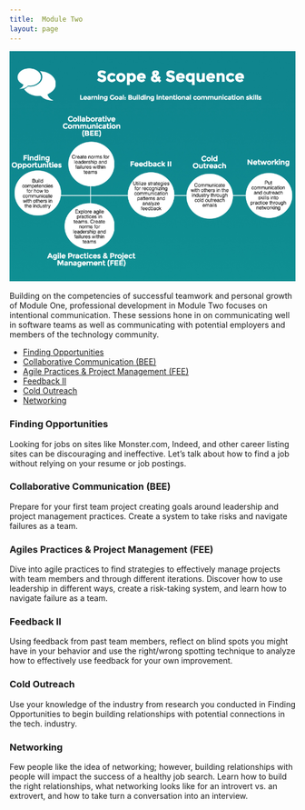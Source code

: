 ```yaml
---
title:  Module Two
layout: page
---
```


![Mod 2 Scope & Sequence](../images/Mod%202%20Scope%20%26%20Sequence.png)

Building on the competencies of successful teamwork and personal growth of Module One, professional development in Module Two focuses on intentional communication. These sessions hone in on communicating well in software teams as well as communicating with potential employers and members of the technology community.

* [Finding Opportunities](finding_opportunities.md)
* [Collaborative Communication (BEE)](collaborative_communication.md)
* [Agile Practices & Project Management (FEE)](agile_practices_project_management.md)
* [Feedback II](feedback_ii.md)
* [Cold Outreach](cold_outreach.md)
* [Networking](networking.md)

### Finding Opportunities
Looking for jobs on sites like Monster.com, Indeed, and other career listing sites can be discouraging and ineffective. Let’s talk about how to find a job without relying on your resume or job postings.

### Collaborative Communication (BEE)
Prepare for your first team project creating goals around leadership and project management practices. Create a system to take risks and navigate failures as a team.

### Agiles Practices & Project Management (FEE)
Dive into agile practices to find strategies to effectively manage projects with team members and through different iterations. Discover how to use leadership in different ways, create a risk-taking system, and learn how to navigate failure as a team.

### Feedback II
Using feedback from past team members, reflect on blind spots you might have in your behavior and use the right/wrong spotting technique to analyze how to effectively use feedback for your own improvement.

### Cold Outreach
Use your knowledge of the industry from research you conducted in Finding Opportunities to begin building relationships with potential connections in the tech. industry.

### Networking
Few people like the idea of networking; however, building relationships with people will impact the success of a healthy job search. Learn how to build the right relationships, what networking looks like for an introvert vs. an extrovert, and how to take turn a conversation into an interview.
